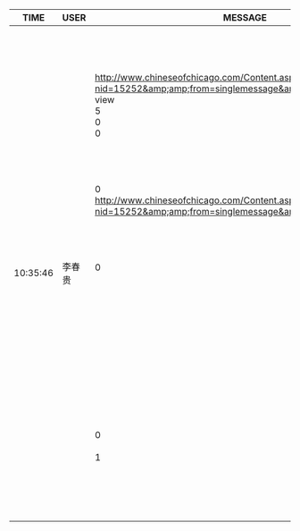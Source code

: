 TIME | USER | MESSAGE
--- | --- | ---
10:35:46 | 李春贵 | <?xml version="1.0"?><br/><msg><br/>	<appmsg appid="" sdkver="0"><br/>		<title>芝加哥华裔青少年：首次参加“宁夏扶贫之旅”</title><br/>		<des>http://www.chineseofchicago.com/Content.aspx?nid=15252&amp;amp;from=singlemessage&amp;amp;isappinstalled=0</des><br/>		<action>view</action><br/>		<type>5</type><br/>		<showtype>0</showtype><br/>		<soundtype>0</soundtype><br/>		<mediatagname /><br/>		<messageext /><br/>		<messageaction /><br/>		<content /><br/>		<contentattr>0</contentattr><br/>		<url>http://www.chineseofchicago.com/Content.aspx?nid=15252&amp;amp;from=singlemessage&amp;amp;isappinstalled=0</url><br/>		<lowurl /><br/>		<dataurl /><br/>		<lowdataurl /><br/>		<appattach><br/>			<totallen>0</totallen><br/>			<attachid /><br/>			<emoticonmd5 /><br/>			<fileext /><br/>			<cdnthumbaeskey /><br/>			<aeskey /><br/>		</appattach><br/>		<extinfo /><br/>		<sourceusername /><br/>		<sourcedisplayname /><br/>		<thumburl /><br/>		<md5 /><br/>		<statextstr /><br/>	</appmsg><br/>	<fromusername></fromusername><br/>	<scene>0</scene><br/>	<appinfo><br/>		<version>1</version><br/>		<appname></appname><br/>	</appinfo><br/>	<commenturl></commenturl><br/></msg><br/><br/>
